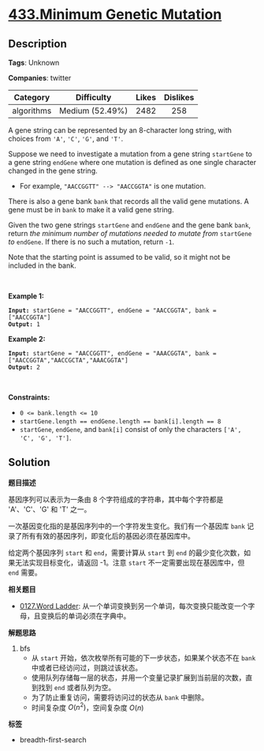 # [433.Minimum Genetic Mutation](https://leetcode.com/problems/minimum-genetic-mutation/description/)

## Description

**Tags**: Unknown

**Companies**: twitter

|  Category  |   Difficulty    | Likes | Dislikes |
| :--------: | :-------------: | :---: | :------: |
| algorithms | Medium (52.49%) | 2482  |   258    |

<p>A gene string can be represented by an 8-character long string, with choices from <code>&#39;A&#39;</code>, <code>&#39;C&#39;</code>, <code>&#39;G&#39;</code>, and <code>&#39;T&#39;</code>.</p>
<p>Suppose we need to investigate a mutation from a gene string <code>startGene</code> to a gene string <code>endGene</code> where one mutation is defined as one single character changed in the gene string.</p>
<ul>
  <li>For example, <code>&quot;AACCGGTT&quot; --&gt; &quot;AACCGGTA&quot;</code> is one mutation.</li>
</ul>
<p>There is also a gene bank <code>bank</code> that records all the valid gene mutations. A gene must be in <code>bank</code> to make it a valid gene string.</p>
<p>Given the two gene strings <code>startGene</code> and <code>endGene</code> and the gene bank <code>bank</code>, return <em>the minimum number of mutations needed to mutate from </em><code>startGene</code><em> to </em><code>endGene</code>. If there is no such a mutation, return <code>-1</code>.</p>
<p>Note that the starting point is assumed to be valid, so it might not be included in the bank.</p>
<p>&nbsp;</p>
<p><strong class="example">Example 1:</strong></p>
<pre><code><strong>Input:</strong> startGene = &quot;AACCGGTT&quot;, endGene = &quot;AACCGGTA&quot;, bank = [&quot;AACCGGTA&quot;]
<strong>Output:</strong> 1</code></pre>
<p><strong class="example">Example 2:</strong></p>
<pre><code><strong>Input:</strong> startGene = &quot;AACCGGTT&quot;, endGene = &quot;AAACGGTA&quot;, bank = [&quot;AACCGGTA&quot;,&quot;AACCGCTA&quot;,&quot;AAACGGTA&quot;]
<strong>Output:</strong> 2</code></pre>
<p>&nbsp;</p>
<p><strong>Constraints:</strong></p>
<ul>
  <li><code>0 &lt;= bank.length &lt;= 10</code></li>
  <li><code>startGene.length == endGene.length == bank[i].length == 8</code></li>
  <li><code>startGene</code>, <code>endGene</code>, and <code>bank[i]</code> consist of only the characters <code>[&#39;A&#39;, &#39;C&#39;, &#39;G&#39;, &#39;T&#39;]</code>.</li>
</ul>

## Solution

**题目描述**

基因序列可以表示为一条由 8 个字符组成的字符串，其中每个字符都是 'A'、'C'、'G' 和 'T' 之一。

一次基因变化指的是基因序列中的一个字符发生变化。我们有一个基因库 `bank` 记录了所有有效的基因序列，即变化后的基因必须在基因库中。

给定两个基因序列 `start` 和 `end`，需要计算从 `start` 到 `end` 的最少变化次数，如果无法实现目标变化，请返回 -1。注意 `start` 不一定需要出现在基因库中，但 `end` 需要。

**相关题目**

- [0127.Word Ladder](./0127.word-ladder.md): 从一个单词变换到另一个单词，每次变换只能改变一个字母，且变换后的单词必须在字典中。

**解题思路**

1. bfs
   - 从 `start` 开始，依次枚举所有可能的下一步状态，如果某个状态不在 `bank` 中或者已经访问过，则跳过该状态。
   - 使用队列存储每一层的状态，并用一个变量记录扩展到当前层的次数，直到找到 `end` 或者队列为空。
   - 为了防止重复访问，需要将访问过的状态从 `bank` 中删除。
   - 时间复杂度 $O(n^2)$，空间复杂度 $O(n)$

**标签**

- breadth-first-search
